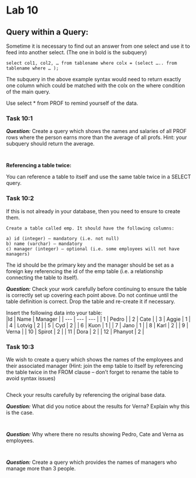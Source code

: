 # Lab 10

## Query within a Query:

 Sometime it is necessary to find out an answer from one select and use it to feed into another select. (The one in bold is the subquery)

```
select col1, col2, … from tablename where colx = (select ….. from tablename where … ); 
```

The subquery in the above example syntax would need to return exactly one column which could be matched with the colx on the where condition of the main query. 

Use select * from PROF to remind yourself of the data. 


### Task 10:1 

***Question:*** Create a query which shows the names and salaries of all PROF rows where the person earns more than the average of all profs. Hint: your subquery should return the average. 

```


```

**Referencing a table twice:**

You can reference a table to itself and use the same table twice in a SELECT query.

### Task 10:2

If this is not already in your database, then you need to ensure to create them.

```
Create a table called emp. It should have the following columns: 
 
a) id (integer) – mandatory (i.e. not null) 
b) name (varchar) – mandatory 
c) manager (integer) – optional (i.e. some employees will not have managers) 

```

The id should be the primary key and the manager should be set as a foreign key referencing the id of the emp table (i.e. a relationship connecting the table to itself). 


***Question:*** Check your work carefully before continuing to ensure the table is correctly set up covering each point above. Do not continue until the table definition is correct. Drop the table and re-create it if necessary. 

Insert the following data into your table: 		
|Id | 	Name |	Manager |
| --- | --- | --- |
| 1 |	Pedro 	|
| 2 | 	Cate 	|
| 3 |	Aggie  |	1  |
| 4  |	Lotvig |	2 |
| 5 | Cyd |	2 |
| 6 |	Kuon |	1  |
| 7 |	Jano |	1 |
| 8 |	Karl |	2 |
| 9 |	Verna |	
| 10 |	Spirot |	2 |
| 11 |	Dora |	2 |
| 12 | Phanyot |	2 |

### Task 10:3

We wish to create a query which shows the names of the employees and their associated manager (Hint: join the emp table to itself by referencing the table twice in the FROM clause – don’t forget to rename the table to avoid syntax issues) 

```

```

Check your results carefully by referencing the original base data. 

***Question:*** What did you notice about the results for Verna? Explain why this is the case. 

```


```


***Question:*** Why where there no results showing Pedro, Cate and Verna as employees. 

```


```


***Question:*** Create a query which provides the names of managers who manage more than 3 people.

```


```

